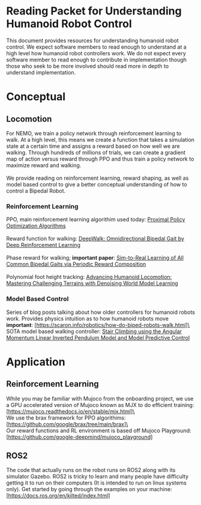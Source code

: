 # Reading Packet for Understanding Humanoid Robot Control
This document provides resources for understanding humanoid robot control. We expect software members to read enough to understand at a high level how humanoid robot controllers work. We do not expect every software member to read enough to contribute in implementation though those who seek to be more involved should read more in depth to understand implementation.
# Conceptual
## Locomotion
For NEMO, we train a policy network through reinforcement learning to walk. At a high level, this means we create a function that takes a simulation state at a certain time and assigns a reward based on how well we are walking. Through hundreds of millions of trials, we can create a gradient map of action versus reward through PPO and thus train a policy network to maximize reward and walking. \
\
We provide reading on reinforcement learning, reward shaping, as well as model based control to give a better conceptual understanding of how to control a Bipedal Robot.
### Reinforcement Learning
PPO, main reinforcement learning algorithim used today: [Proximal Policy Optimization Algorithms](https://arxiv.org/abs/1707.06347)\
\
Reward function for walking: [DeepWalk: Omnidirectional Bipedal Gait by Deep Reinforcement Learning](https://arxiv.org/pdf/2106.00534)\
\
Phase reward for walking; **important paper**: [Sim-to-Real Learning of All Common Bipedal Gaits via Periodic Reward Composition](https://arxiv.org/abs/2011.01387)\
\
Polynomial foot height tracking: [Advancing Humanoid Locomotion: Mastering Challenging Terrains with Denoising World Model Learning](https://arxiv.org/html/2408.14472v1)
### Model Based Control
Series of blog posts talking about how older controllers for humanoid robots work. Provides physics intuition as to how humanoid robots move **important**: [https://scaron.info/robotics/how-do-biped-robots-walk.html]\
\
SOTA model based walking controller: [Stair Climbing using the Angular Momentum Linear Inverted Pendulum Model and Model Predictive Control](https://arxiv.org/abs/2307.02448)
# Application
## Reinforcement Learning
While you may be familiar with Mujoco from the onboarding project, we use a GPU accelerated version of Mujoco known as MJX to do efficient training: [https://mujoco.readthedocs.io/en/stable/mjx.html]\
\
We use the brax framework for PPO algorithims: [https://github.com/google/brax/tree/main/brax]\
\
Our reward functions and RL environment is based off Mujoco Playground: [https://github.com/google-deepmind/mujoco_playground]
## ROS2
The code that actually runs on the robot runs on ROS2 along with its simulator Gazebo. ROS2 is tricky to learn and many people have difficulty getting it to run on their computers (It is intended to run on linux systems only). Get started by going through the examples on your machine: [https://docs.ros.org/en/kilted/index.html]
